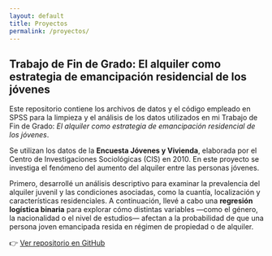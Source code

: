 ```yaml
---
layout: default
title: Proyectos
permalink: /proyectos/
---
```


## Trabajo de Fin de Grado: El alquiler como estrategia de emancipación residencial de los jóvenes

Este repositorio contiene los archivos de datos y el código empleado en SPSS para la limpieza y el análisis de los datos utilizados en mi Trabajo de Fin de Grado: *El alquiler como estrategia de emancipación residencial de los jóvenes*.

Se utilizan los datos de la **Encuesta Jóvenes y Vivienda**, elaborada por el Centro de Investigaciones Sociológicas (CIS) en 2010. En este proyecto se investiga el fenómeno del aumento del alquiler entre las personas jóvenes.

Primero, desarrollé un análisis descriptivo para examinar la prevalencia del alquiler juvenil y las condiciones asociadas, como la cuantía, localización y características residenciales. A continuación, llevé a cabo una **regresión logística binaria** para explorar cómo distintas variables —como el género, la nacionalidad o el nivel de estudios— afectan a la probabilidad de que una persona joven emancipada resida en régimen de propiedad o de alquiler.

👉 [Ver repositorio en GitHub](https://github.com/aliciatm/Sintaxis-TFG-alquiler-jovenes)
